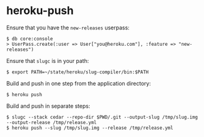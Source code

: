 # heroku-push

Ensure that you have the `new-releases` userpass:

    $ db core:console
    > UserPass.create(:user => User["you@heroku.com"], :feature => "new-releases")

Ensure that `slugc` is in your path:

    $ export PATH=~/state/heroku/slug-compiler/bin:$PATH

Build and push in one step from the application directory:

    $ heroku push

Build and push in separate steps:

    $ slugc --stack cedar --repo-dir $PWD/.git --output-slug /tmp/slug.img --output-release /tmp/release.yml
    $ heroku push --slug /tmp/slug.img --release /tmp/release.yml
